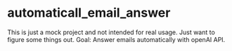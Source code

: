 # automaticall_email_answer
This is just a mock project and not intended for real usage. Just want to figure some things out.
Goal:
Answer emails automatically with openAI API. 
